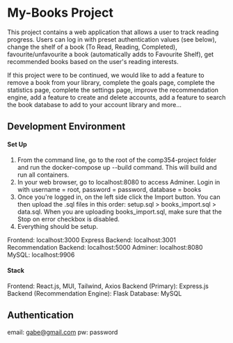 # My-Books Project
This project contains a web application that allows a user to track reading progress. Users can log in with preset authentication values (see below), change the shelf of a book (To Read, Reading, Completed), favourite/unfavourite a book (automatically adds to Favourite Shelf), get recommended books based on the user's reading interests. 

If this project were to be continued, we would like to add a feature to remove a book from your library, complete the goals page, complete the statistics page, complete the settings page, improve the recommendation engine, add a feature to create and delete accounts, add a feature to search the book database to add to your account library and more...

## Development Environment

#### Set Up
1. From the command line, go to the root of the comp354-project folder and run the docker-compose up --build command. This will build and run all containers.
2. In your web browser, go to localhost:8080 to access Adminer. Login in with username = root, password = password, database = books
3. Once you're logged in, on the left side click the Import button. You can then upload the .sql files in this order: setup.sql > books_import.sql > data.sql. When you are uploading books_import.sql, make sure that the Stop on error checkbox is disabled.
4. Everything should be setup.

Frontend: localhost:3000
Express Backend: localhost:3001
Recommendation Backend: localhost:5000
Adminer: localhost:8080
MySQL: localhost:9906 

#### Stack
Frontend: React.js, MUI, Tailwind, Axios
Backend (Primary): Express.js
Backend (Recommendation Engine): Flask
Database: MySQL

## Authentication

email: gabe@gmail.com
pw: password

